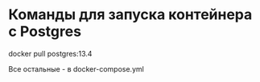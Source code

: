# Команды для запуска контейнера с Postgres

docker pull postgres:13.4

Все остальные - в docker-compose.yml

